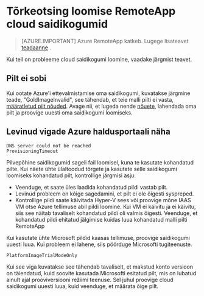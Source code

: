 
<properties
    pageTitle="Tõrkeotsing RemoteApp cloud saidikogumid - loomine | Microsoft Azure'i"
    description="Saate teada, kuidas probleemide tõrkeotsing RemoteApp cloud saidikogumi loomine"
    services="remoteapp"
    documentationCenter=""
    authors="vkbucha"
    manager="mbaldwin" />

<tags
    ms.service="remoteapp"
    ms.workload="tbd"
    ms.tgt_pltfrm="na"
    ms.devlang="na"
    ms.topic="article"
    ms.date="08/15/2016"
    ms.author="elizapo" />



# <a name="troubleshoot-creating-remoteapp-cloud-collections"></a>Tõrkeotsing loomise RemoteApp cloud saidikogumid

> [AZURE.IMPORTANT]
> Azure RemoteApp katkeb. Lugege lisateavet [teadaanne](https://go.microsoft.com/fwlink/?linkid=821148) .

Kui teil on probleeme cloud saidikogumi loomine, vaadake järgmist teavet.

## <a name="your-image-is-invalid"></a>Pilt ei sobi ##
Kui ootate Azure'i ettevalmistamise oma saidikogumi, kuvatakse järgmine teade, "GoldImageInvalid", see tähendab, et teie malli pilti ei vasta, [määratletud pilt nõuded](remoteapp-imagereqs.md). Avage nii, et lugeda nende [nõuete](remoteapp-imagereqs.md), lahendada oma pilt ja proovige uuesti oma saidikogumi loomiseks.

## <a name="common-errors-seen-in-the-azure-management-portal"></a>Levinud vigade Azure haldusportaali näha

    DNS server could not be reached
    ProvisioningTimeout

Pilvepõhine saidikogumid sageli fail loomisel, kuna te kasutate kohandatud pilte.  Kui näete ühte ülaltoodud tõrgete ja kasutate selle saidikogumi loomiseks kohandatud pilt, kontrollige järgmisi asju:

- Veenduge, et saate üles laadida kohandatud pildi vastab pilt.
- Levinud probleem on kõige sagedamini, et pilt ei ole õigesti syspreped.  
- Kontrollige pildi saate käivitada Hyper-V sees või proovige mõne IAAS VM otse Azure tellimuse abil pildi loomine. Kui VM ei käivitu ja ei käivitu, siis see näitab tavaliselt kohandatud pildi oli valmis õigesti.  Veenduge, et kohandatud pildi ehitatud jälgimise kuidas luua kohandatud malli pilti RemoteApp

Kui kasutate ühte Microsoft pildid kaasas tellimuse, proovige saidikogumi uuesti luua. Kui probleem ei lahene, siis pöörduge Microsofti tugiteenuste.

    PlatformImageTrialModeOnly

Kui see viga kuvatakse see tähendab tavaliselt, et makstud konto versioon on täiendatud, kuid soovite kasutada Microsofti esitatud pilt, mis on lubatud ainult ajal prooviversiooni režiimi teenuse. Sel juhul proovige cloud saidikogumi uuesti luua, kuid veenduge, et määrata õige pilt.
